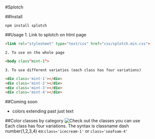#Splotch

##Install
```
npm install splotch
```

##Usage
	1. Link to splotch on html page
```html
<link rel="stylesheet" type="text/css" href="css/splotch.min.css">
```
	2. To use on the whole page
```html
<body class"mint-1">
```
	3. To use different varieties (each class has four variations)
```html
<div class='mint-1'></div>
<div class='mint-2'></div>
<div class='mint-3'></div>
<div class='mint-4'></div>
```

##Coming soon
- colors extending past just text

##Color classes by category
![Check out the classes you can use](https://git-clay.github.io/splotch/)  
Each class has four variations. The syntax is classname dash number(1,2,3,4) ex:`class='icecream-1'` or `class='seafoam-4'`
